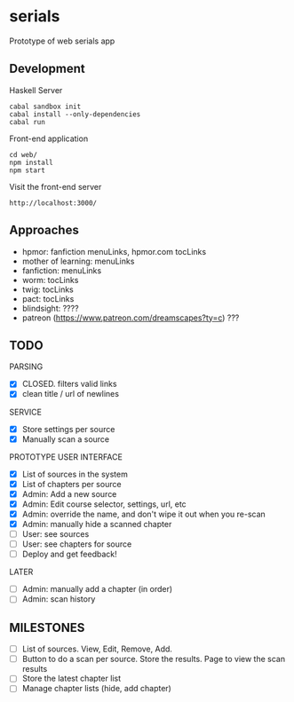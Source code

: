 serials
=========

Prototype of web serials app

Development
-----------

Haskell Server

    cabal sandbox init
    cabal install --only-dependencies
    cabal run

Front-end application
  
    cd web/
    npm install
    npm start

Visit the front-end server
  
    http://localhost:3000/

Approaches
----------

- hpmor: fanfiction menuLinks, hpmor.com tocLinks
- mother of learning: menuLinks
- fanfiction: menuLinks
- worm: tocLinks
- twig: tocLinks
- pact: tocLinks
- blindsight: ????
- patreon (https://www.patreon.com/dreamscapes?ty=c) ???

TODO
----

PARSING

- [x] CLOSED. filters valid links
- [x] clean title / url of newlines

SERVICE

- [x] Store settings per source
- [x] Manually scan a source

PROTOTYPE USER INTERFACE

- [x] List of sources in the system
- [x] List of chapters per source
- [x] Admin: Add a new source
- [x] Admin: Edit course selector, settings, url, etc
- [x] Admin: override the name, and don't wipe it out when you re-scan
- [x] Admin: manually hide a scanned chapter
- [ ] User: see sources
- [ ] User: see chapters for source
- [ ] Deploy and get feedback!

LATER

- [ ] Admin: manually add a chapter (in order)
- [ ] Admin: scan history

MILESTONES
----------

- [ ] List of sources. View, Edit, Remove, Add. 
- [ ] Button to do a scan per source. Store the results. Page to view the scan results
- [ ] Store the latest chapter list
- [ ] Manage chapter lists (hide, add chapter)
